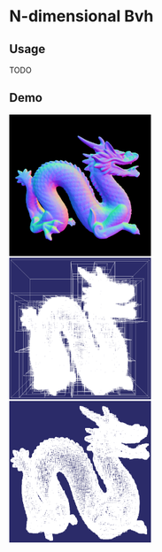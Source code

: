 # N-dimensional Bvh

## Usage

TODO

## Demo
<p float="left">
    <img src="demo/ray_tracer/dragon.png" width=256 height=256 />
    <img src="demo/obj_viewer/dragon.bvh.png" width=256 height=256 />
    <img src="demo/obj_viewer/dragon.leaf.png" width=256 height=256 />
</p>
